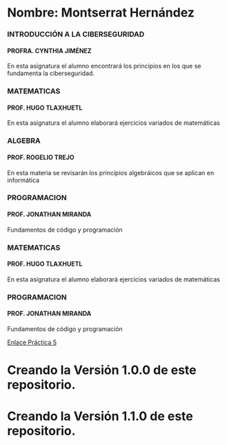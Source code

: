 # Nombre: Montserrat Hernández

### INTRODUCCIÓN A LA CIBERSEGURIDAD

#### PROFRA. CYNTHIA JIMÉNEZ

 En esta asignatura el alumno encontrará los principios en los que se fundamenta la ciberseguridad.

### MATEMATICAS

#### PROF. HUGO TLAXHUETL

En esta asignatura el alumno elaborará ejercicios variados de matemáticas

### ALGEBRA

#### PROF. ROGELIO TREJO

En esta materia se revisarán los principios algebráicos que se aplican en informática

### PROGRAMACION

#### PROF. JONATHAN MIRANDA

Fundamentos de código y programación

### MATEMATICAS

#### PROF. HUGO TLAXHUETL

En esta asignatura el alumno elaborará ejercicios variados de matemáticas

### PROGRAMACION

#### PROF. JONATHAN MIRANDA

Fundamentos de código y programación

[Enlace Práctica 5](https://github.com/Mont-xe/amerike-programacion1-practica_5.git)

# Creando la Versión 1.0.0 de este repositorio.

# Creando la Versión 1.1.0 de este repositorio.
